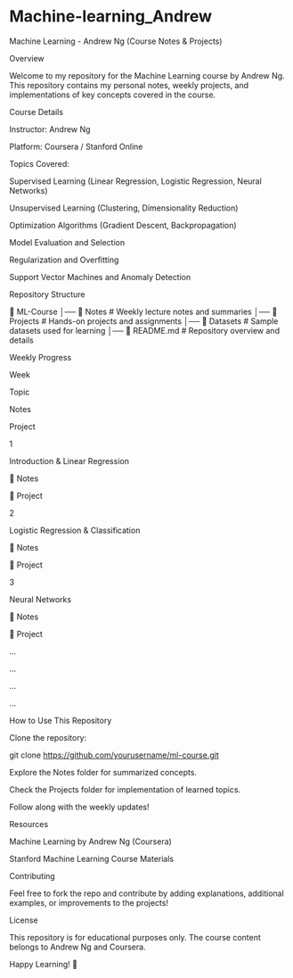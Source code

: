 # Machine-learning_Andrew
Machine Learning - Andrew Ng (Course Notes & Projects)

Overview

Welcome to my repository for the Machine Learning course by Andrew Ng. This repository contains my personal notes, weekly projects, and implementations of key concepts covered in the course.

Course Details

Instructor: Andrew Ng

Platform: Coursera / Stanford Online

Topics Covered:

Supervised Learning (Linear Regression, Logistic Regression, Neural Networks)

Unsupervised Learning (Clustering, Dimensionality Reduction)

Optimization Algorithms (Gradient Descent, Backpropagation)

Model Evaluation and Selection

Regularization and Overfitting

Support Vector Machines and Anomaly Detection

Repository Structure

📂 ML-Course
│── 📁 Notes            # Weekly lecture notes and summaries
│── 📁 Projects         # Hands-on projects and assignments
│── 📁 Datasets         # Sample datasets used for learning
│── 📜 README.md        # Repository overview and details

Weekly Progress

Week

Topic

Notes

Project

1

Introduction & Linear Regression

📄 Notes

📝 Project

2

Logistic Regression & Classification

📄 Notes

📝 Project

3

Neural Networks

📄 Notes

📝 Project

...

...

...

...

How to Use This Repository

Clone the repository:

git clone https://github.com/yourusername/ml-course.git

Explore the Notes folder for summarized concepts.

Check the Projects folder for implementation of learned topics.

Follow along with the weekly updates!

Resources

Machine Learning by Andrew Ng (Coursera)

Stanford Machine Learning Course Materials

Contributing

Feel free to fork the repo and contribute by adding explanations, additional examples, or improvements to the projects!

License

This repository is for educational purposes only. The course content belongs to Andrew Ng and Coursera.

Happy Learning! 🚀
